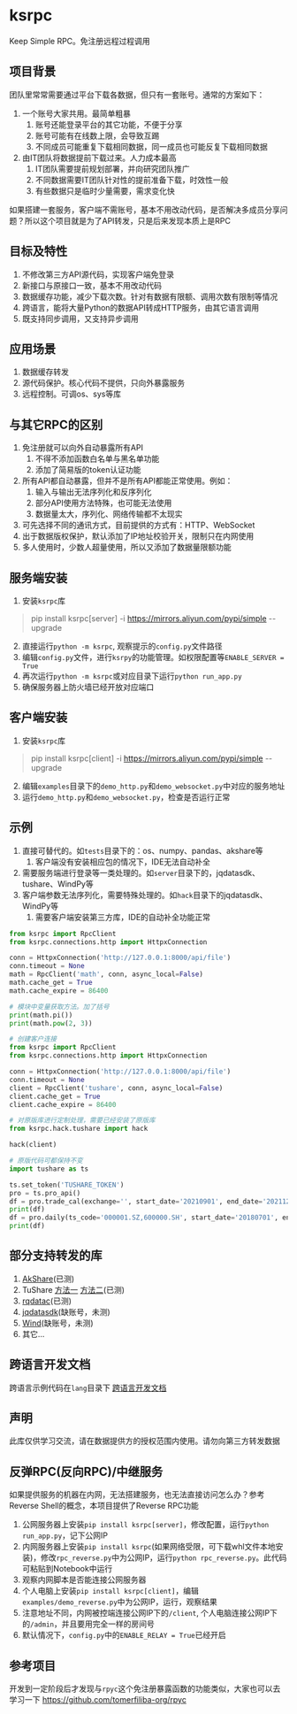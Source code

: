 # ksrpc
Keep Simple RPC。免注册远程过程调用

## 项目背景
团队里常常需要通过平台下载各数据，但只有一套账号。通常的方案如下：
1. 一个账号大家共用。最简单粗暴
    1. 账号还能登录平台的其它功能，不便于分享
    2. 账号可能有在线数上限，会导致互踢
    3. 不同成员可能重复下载相同数据，同一成员也可能反复下载相同数据
2. 由IT团队将数据提前下载过来。人力成本最高
    1. IT团队需要提前规划部署，并向研究团队推广
    2. 不同数据需要IT团队针对性的提前准备下载，时效性一般
    3. 有些数据只是临时少量需要，需求变化快

如果搭建一套服务，客户端不需账号，基本不用改动代码，是否解决多成员分享问题？所以这个项目就是为了API转发，只是后来发现本质上是RPC

## 目标及特性
1. 不修改第三方API源代码，实现客户端免登录
2. 新接口与原接口一致，基本不用改动代码
3. 数据缓存功能，减少下载次数。针对有数据有限额、调用次数有限制等情况
4. 跨语言，能将大量Python的数据API转成HTTP服务，由其它语言调用
5. 既支持同步调用，又支持异步调用

## 应用场景
1. 数据缓存转发
2. 源代码保护。核心代码不提供，只向外暴露服务
3. 远程控制。可调os、sys等库

## 与其它RPC的区别
1. 免注册就可以向外自动暴露所有API
    1. 不得不添加函数白名单与黑名单功能
    2. 添加了简易版的token认证功能
2. 所有API都自动暴露，但并不是所有API都能正常使用。例如：
    1. 输入与输出无法序列化和反序列化
    2. 部分API使用方法特殊，也可能无法使用
    3. 数据量太大，序列化、网络传输都不太现实
3. 可先选择不同的通讯方式，目前提供的方式有：HTTP、WebSocket
4. 出于数据版权保护，默认添加了IP地址校验开关，限制只在内网使用
5. 多人使用时，少数人超量使用，所以又添加了数据量限额功能

## 服务端安装
1. 安装`ksrpc`库
> pip install ksrpc[server] -i https://mirrors.aliyun.com/pypi/simple --upgrade
2. 直接运行`python -m ksrpc`, 观察提示的`config.py`文件路径
2. 编辑`config.py`文件，进行`ksrpy`的功能管理。如权限配置等`ENABLE_SERVER = True`
4. 再次运行`python -m ksrpc`或对应目录下运行`python run_app.py`
5. 确保服务器上防火墙已经开放对应端口

## 客户端安装
1. 安装`ksrpc`库
> pip install ksrpc[client] -i https://mirrors.aliyun.com/pypi/simple --upgrade
2. 编辑`examples`目录下的`demo_http.py`和`demo_websocket.py`中对应的服务地址
3. 运行`demo_http.py`和`demo_websocket.py`，检查是否运行正常

## 示例
1. 直接可替代的。如`tests`目录下的：os、numpy、pandas、akshare等
    1. 客户端没有安装相应包的情况下，IDE无法自动补全
2. 需要服务端进行登录等一类处理的。如`server`目录下的，jqdatasdk、tushare、WindPy等
3. 客户端参数无法序列化，需要特殊处理的。如`hack`目录下的jqdatasdk、WindPy等
    1. 需要客户端安装第三方库，IDE的自动补全功能正常

```python
from ksrpc import RpcClient
from ksrpc.connections.http import HttpxConnection

conn = HttpxConnection('http://127.0.0.1:8000/api/file')
conn.timeout = None
math = RpcClient('math', conn, async_local=False)
math.cache_get = True
math.cache_expire = 86400

# 模块中变量获取方法。加了括号
print(math.pi())
print(math.pow(2, 3))
```

```python
# 创建客户连接
from ksrpc import RpcClient
from ksrpc.connections.http import HttpxConnection

conn = HttpxConnection('http://127.0.0.1:8000/api/file')
conn.timeout = None
client = RpcClient('tushare', conn, async_local=False)
client.cache_get = True
client.cache_expire = 86400

# 对原版库进行定制处理，需要已经安装了原版库
from ksrpc.hack.tushare import hack

hack(client)

# 原版代码可都保持不变
import tushare as ts

ts.set_token('TUSHARE_TOKEN')
pro = ts.pro_api()
df = pro.trade_cal(exchange='', start_date='20210901', end_date='20211231')
print(df)
df = pro.daily(ts_code='000001.SZ,600000.SH', start_date='20180701', end_date='20180718')
print(df)
```

## 部分支持转发的库
1. [AkShare](tests/akshare_.py)(已测)
2. TuShare [方法一](examples/tushare_hack.py) [方法二](examples/tushare_client.py)(已测)
3. [rqdatac](examples/rqdatac_hack.py)(已测)
4. [jqdatasdk](examples/jqdatasdk_hack.py)(缺账号，未测)
5. [Wind](examples/wind_hack.py)(缺账号，未测)
6. 其它...

## 跨语言开发文档
跨语言示例代码在`lang`目录下
[跨语言开发文档](lang/)

## 声明
此库仅供学习交流，请在数据提供方的授权范围内使用。请勿向第三方转发数据

## 反弹RPC(反向RPC)/中继服务
如果提供服务的机器在内网，无法搭建服务，也无法直接访问怎么办？参考Reverse Shell的概念，本项目提供了Reverse RPC功能
1. 公网服务器上安装`pip install ksrpc[server]`，修改配置，运行`python run_app.py`，记下公网IP
2. 内网服务器上安装`pip install ksrpc`(如果网络受限，可下载whl文件本地安装)，修改`rpc_reverse.py`中为公网IP，运行`python rpc_reverse.py`。此代码可粘贴到Notebook中运行
3. 观察内网脚本是否能连接公网服务器
4. 个人电脑上安装`pip install ksrpc[client]`，编辑`examples/demo_reverse.py`中为公网IP，运行，观察结果
5. 注意地址不同，内网被控端连接公网IP下的`/client`, 个人电脑连接公网IP下的`/admin`，并且要用完全一样的房间号
6. 默认情况下，`config.py`中的`ENABLE_RELAY = True`已经开启

## 参考项目
开发到一定阶段后才发现与`rpyc`这个免注册暴露函数的功能类似，大家也可以去学习一下
https://github.com/tomerfiliba-org/rpyc

